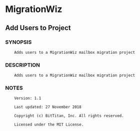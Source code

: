 # MigrationWiz
## Add Users to Project
### SYNOPSIS
```
    Adds users to a MigrationWiz mailbox migration project
```
### DESCRIPTION
```
    Adds users to a MigrationWiz mailbox migration project
```
### NOTES
```
    Version: 1.1
    Last updated: 27 November 2018
    Copyright (c) BitTitan, Inc. All rights reserved.
    Licensed under the MIT License.
```

